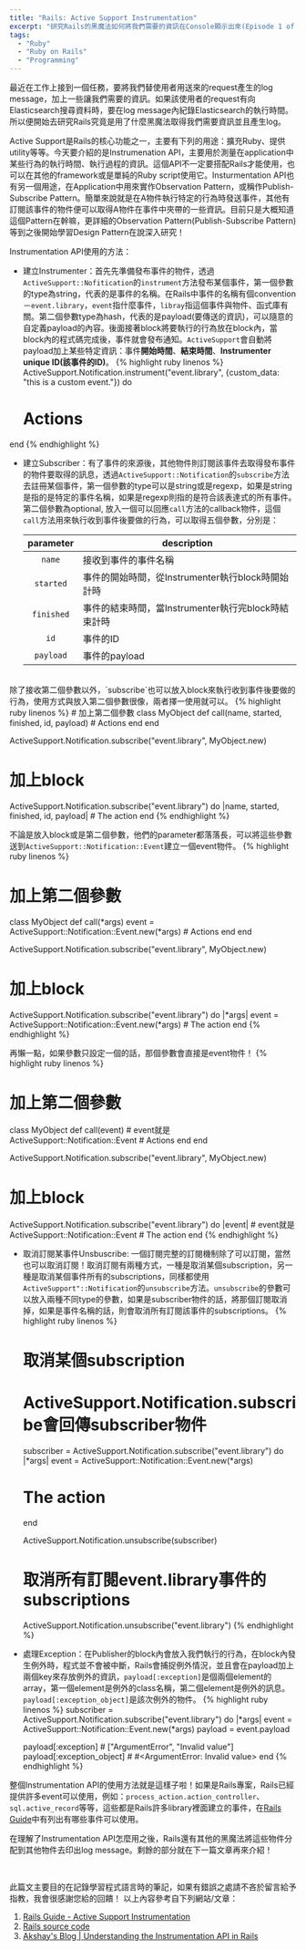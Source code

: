 ```yaml
---
title: "Rails: Active Support Instrumentation"
excerpt: "研究Rails的黑魔法如何將我們需要的資訊在Console顯示出來(Episode 1 of 2)"
tags:
  - "Ruby"
  - "Ruby on Rails"
  - "Programming"
---
```


最近在工作上接到一個任務，要將我們替使用者用送來的request產生的log message，加上一些讓我們需要的資訊。如果該使用者的request有向Elasticsearch搜尋資料時，要在log message內紀錄Elasticsearch的執行時間。所以便開始去研究Rails究竟是用了什麼黑魔法取得我們需要資訊並且產生log。

Active Support是Rails的核心功能之一，主要有下列的用途：擴充Ruby、提供utility等等。今天要介紹的是Instrumenation API，主要用於測量在application中某些行為的執行時間、執行過程的資訊。這個API不一定要搭配Rails才能使用，也可以在其他的framework或是單純的Ruby script使用它。Insturmentation API也有另一個用途，在Application中用來實作Observation Pattern，或稱作Publish-Subscribe Pattern。簡單來說就是在A物件執行特定的行為時發送事件，其他有訂閱該事件的物件便可以取得A物件在事件中夾帶的一些資訊。目前只是大概知道這個Pattern在幹嘛，更詳細的Observation Pattern(Publish-Subscribe Pattern)等到之後開始學習Design Pattern在說深入研究！

Instrumentation API使用的方法：
- 建立Instrumenter：首先先準備發布事件的物件，透過`ActiveSupport::Nofitication`的`instrument`方法發布某個事件，第一個參數的type為string，代表的是事件的名稱。在Rails中事件的名稱有個convention－`event.library`，`event`指什麼事件，`libray`指這個事件與物件、函式庫有關。第二個參數type為hash，代表的是payload(要傳送的資訊)，可以隨意的自定義payload的內容。後面接著block將要執行的行為放在block內，當block內的程式碼完成後，事件就會發布通知。`ActiveSupport`會自動將payload加上某些特定資訊：事件**開始時間**、**結束時間**、**Instrumenter unique ID(該事件的ID)**。
{% highlight ruby linenos %}
ActiveSupport.Notification.instrument("event.library", {custom_data: "this is a custom event."}) do
  # Actions
end
{% endhighlight %}


- 建立Subscriber：有了事件的來源後，其他物件則訂閱該事件去取得發布事件的物件要取得的訊息，透過`ActiveSupport::Notification`的`subscribe`方法去註冊某個事件，第一個參數的type可以是string或是regexp，如果是string是指的是特定的事件名稱，如果是regexp則指的是符合該表達式的所有事件。第二個參數為optional, 放入一個可以回應`call`方法的callback物件，這個`call`方法用來執行收到事件後要做的行為，可以取得五個參數，分別是：

  | parameter | description |
  | :-------: | ----------- |
  | `name` | 接收到事件的事件名稱 |
  | `started` | 事件的開始時間，從Instrumenter執行block時開始計時 |
  | `finished` | 事件的結束時間，當Instrumenter執行完block時結束計時 |
  | `id` | 事件的ID |
  | `payload` | 事件的payload |

<br>
  除了接收第二個參數以外，`subscribe`也可以放入block來執行收到事件後要做的行為，使用方式與放入第二個參數很像，兩者擇一使用就可以。
  {% highlight ruby linenos %}
  # 加上第二個參數
  class MyObject
    def call(name, started, finished, id, payload)
      # Actions
    end
  end

  ActiveSupport.Notification.subscribe("event.library", MyObject.new)

  # 加上block
  ActiveSupport.Notification.subscribe("event.library") do |name, started, finished, id, payload|
    # The action
  end
  {% endhighlight %}

  不論是放入block或是第二個參數，他們的parameter都落落長，可以將這些參數送到`ActiveSupport::Notification::Event`建立一個event物件。
  {% highlight ruby linenos %}
  # 加上第二個參數
  class MyObject
    def call(*args)
      event = ActiveSupport::Notification::Event.new(*args)
      # Actions
    end
  end

  ActiveSupport.Notification.subscribe("event.library", MyObject.new)

  # 加上block
  ActiveSupport.Notification.subscribe("event.library") do |*args|
    event = ActiveSupport::Notification::Event.new(*args)
    # The action
  end
  {% endhighlight %}

  再懶一點，如果參數只設定一個的話，那個參數會直接是event物件！
  {% highlight ruby linenos %}
  # 加上第二個參數
  class MyObject
    def call(event)
      # event就是ActiveSupport::Notification::Event
      # Actions
    end
  end

  ActiveSupport.Notification.subscribe("event.library", MyObject.new)

  # 加上block
  ActiveSupport.Notification.subscribe("event.library") do |event|
    # event就是ActiveSupport::Notification::Event
    # The action
  end
  {% endhighlight %}

- 取消訂閱某事件Unsbuscribe: 一個訂閱完整的訂閱機制除了可以訂閱，當然也可以取消訂閱！取消訂閱有兩種方式，一種是取消某個subscription，另一種是取消某個事件所有的subscriptions，同樣都使用`ActiveSupport"::Notification`的`unsubscribe`方法。`unsubscribe`的參數可以放入兩種不同type的參數，如果是subscriber物件的話，將那個訂閱取消掉，如果是事件名稱的話，則會取消所有訂閱該事件的subscriptions。
  {% highlight ruby linenos %}
  # 取消某個subscription
  # ActiveSupport.Notification.subscribe會回傳subscriber物件
  subscriber = ActiveSupport.Notification.subscribe("event.library") do |*args|
  event = ActiveSupport::Notification::Event.new(*args)
  # The action
  end

  ActiveSupport.Notification.unsubscribe(subscriber)

  # 取消所有訂閱event.library事件的subscriptions
  ActiveSupport.Notification.unsubscribe("event.library")
  {% endhighlight %}

- 處理Exception：在Publisher的block內會放入我們執行的行為，在block內發生例外時，程式並不會被中斷，Rails會捕捉例外情況，並且會在payload加上兩個key來存放例外的資訊，`payload[:exception]`是個兩個element的array，第一個element是例外的class名稱，第二個element是例外的訊息。`payload[:exception_object]`是該次例外的物件。
  {% highlight ruby linenos %}
  subscriber = ActiveSupport.Notification.subscribe("event.library") do |*args|
  event = ActiveSupport::Notification::Event.new(*args)
  payload = event.payload

  payload[:exception] # ["ArgumentError", "Invalid value"]
  payload[:exception_object] # #<ArgumentError: Invalid value>
  end
  {% endhighlight %}


整個Instrumentation API的使用方法就是這樣子啦！如果是Rails專案，Rails已經提供許多event可以使用，例如：`process_action.action_controller`、`sql.active_record`等等，這些都是Rails許多library裡面建立的事件，在[Rails Guide](https://guides.rubyonrails.org/active_support_instrumentation.html#rails-framework-hooks)中有列出有哪些事件可以使用。


在理解了Instrumentation API怎麼用之後，Rails還有其他的黑魔法將這些物件分配到其他物件去印出log message。剩餘的部分就在下一篇文章再來介紹！

<br>

此篇文主要目的在記錄學習程式語言時的筆記，如果有錯誤之處請不吝於留言給予指教，我會很感謝您給的回饋！
以上內容參考自下列網站/文章：

1. [Rails Guide - Active Support Instrumentation](https://guides.rubyonrails.org/active_support_instrumentation.html)
2. [Rails source code](https://github.com/rails/rails/tree/main/activesupport/lib/active_support)
3. [Akshay's Blog \| Understanding the Instrumentation API in Rails](calendar.google.com/calendar/u/0/r?tab=wc&pli=1)
